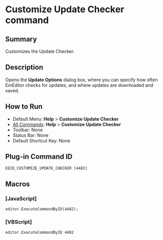 # Customize Update Checker command

## Summary

Customizes the Update Checker.

## Description

Opens the **Update Options** dialog box, where you can specify how often EmEditor checks for updates, and where updates are downloaded and saved.

## How to Run

- Default Menu: **Help** \> **Customize Update Checker**
- [All Commands](../tools/all_commands): **Help** >
**Customize Update Checker**
- Toolbar: None
- Status Bar: None
- Default Shortcut Key: None

## Plug-in Command ID

```
EEID_CUSTOMIZE_UPDATE_CHECKER (4482)```

## Macros

### \[JavaScript\]

```
editor.ExecuteCommandByID(4482);
```

### \[VBScript\]

```
editor.ExecuteCommandByID 4482
```
